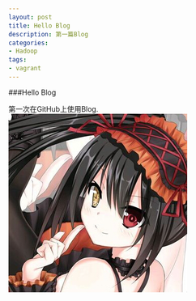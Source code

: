 ```yaml
---
layout: post
title: Hello Blog
description: 第一篇Blog
categories:
- Hadoop 
tags:
- vagrant
---
```



###Hello Blog

第一次在GitHub上使用Blog.
![1](2.jpg)